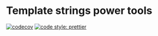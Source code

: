 # Template strings power tools

[![codecov](https://codecov.io/gh/parro-it/template-str-pt/branch/master/graph/badge.svg?token=wElVyxkYEu)](https://codecov.io/gh/parro-it/template-str-pt)
[![code style: prettier](https://img.shields.io/badge/code_style-prettier-ff69b4.svg?style=flat-square)](https://github.com/prettier/prettier)
